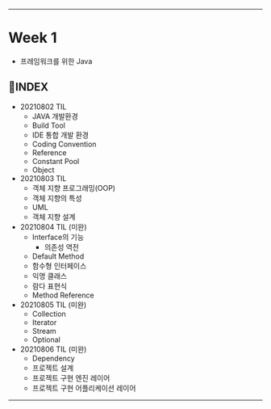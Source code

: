 ___
# Week 1
- 프레임워크를 위한 Java

## 📌INDEX
- 20210802 TIL
  - JAVA 개발환경
  - Build Tool
  - IDE 통합 개발 환경
  - Coding Convention
  - Reference
  - Constant Pool
  - Object
- 20210803 TIL
  - 객체 지향 프로그래밍(OOP)
  - 객체 지향의 특성
  - UML
  - 객체 지향 설계
- 20210804 TIL (미완)
  - Interface의 기능
    - 의존성 역전
  - Default Method
  - 함수형 인터페이스
  - 익명 클래스
  - 람다 표현식
  - Method Reference
- 20210805 TIL (미완)
  - Collection
  - Iterator
  - Stream
  - Optional
- 20210806 TIL (미완)
  - Dependency
  - 프로젝트 설계
  - 프로젝트 구현 엔진 레이어
  - 프로젝트 구현 어플리케이션 레이어
___
